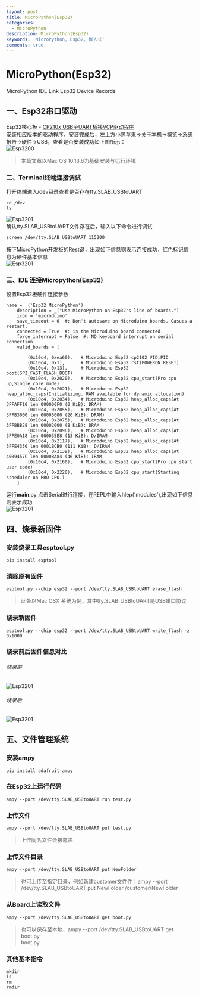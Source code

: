 ```yaml
---
layout: post
title: MicroPython(Esp32)
categories:
  - MicroPython
description: MicroPython(Esp32)
keywords: 'MicroPython, Esp32, 嵌入式'
comments: true
---
```




# MicroPython(Esp32)
MicroPython IDE Link Esp32 Device Records

## 一、Esp32串口驱动

Esp32核心板 - [CP210x USB至UART桥接VCP驱动程序](http://www.silabs.com/products/development-tools/software/usb-to-uart-bridge-vcp-drivers)  
安装相应版本的驱动程序，安装完成后，左上方小黑苹果-&gt;关于本机-&gt;概览-&gt;系统报告-&gt;硬件-&gt;USB，查看是否安装成功如下图所示：  
![Esp3200](/images/posts/MicroPython/Esp32_00.png)

> 本篇文章以Mac OS 10.13.6为基础安装与运行环境

### 二、Terminal终端连接调试

打开终端进入/dev目录查看是否存在tty.SLAB\_USBtoUART

```
cd /dev
ls
```

![Esp3201](/images/posts/MicroPython/Esp32_01.png)  
确认tty.SLAB\_USBtoUART文件存在后，输入以下命令进行调试

```
screen /dev/tty.SLAB_USBtoUART 115200
```

按下MicroPython开发板的Rest键，出现如下信息则表示连接成功，红色标记信息为硬件基本信息  
![Esp3201](/images/posts/MicroPython/Esp32_02.png)

### 三、IDE 连接Micropython\(Esp32\)

设置Esp32板硬件连接参数

```
name = _('Esp32 MicroPython')
    description = _("Use MicroPython on Esp32's line of boards.")
    icon = 'microduino'
    save_timeout = 0  #: Don't autosave on Microduino boards. Casues a restart.
    connected = True  #: is the Microduino board connected.
    force_interrupt = False  #: NO keyboard interrupt on serial connection.
    valid_boards = [

        (0x10c4, 0xea60),   # Microduino Esp32 cp2102 VID,PID
        (0x10c4, 0x1),      # Microduino Esp32 rst(POWERON_RESET)
        (0x10c4, 0x13),     # Microduino Esp32 boot(SPI_FAST_FLASH_BOOT)
        (0x10c4, 0x2020),   # Microduino Esp32 cpu_start(Pro cpu up,Single core mode)
        (0x10c4, 0x2021),   # Microduino Esp32 heap_alloc_caps(Initializing. RAM available for dynamic allocation)
        (0x10c4, 0x2034),   # Microduino Esp32 heap_alloc_caps(At 3FFAFF10 len 000000F0 (0 KiB): DRAM)
        (0x10c4, 0x2055),   # Microduino Esp32 heap_alloc_caps(At 3FFB3000 len 00005000 (20 KiB): DRAM)
        (0x10c4, 0x2075),   # Microduino Esp32 heap_alloc_caps(At 3FFBBB28 len 00002000 (8 KiB): DRAM
        (0x10c4, 0x2096),   # Microduino Esp32 heap_alloc_caps(At 3FFE0A18 len 000035E8 (13 KiB): D/IRAM
        (0x10c4, 0x2117),   # Microduino Esp32 heap_alloc_caps(At 3FFE4350 len 0001BCB0 (111 KiB): D/IRAM
        (0x10c4, 0x2139),   # Microduino Esp32 heap_alloc_caps(At 4009457C len 0000BA84 (46 KiB): IRAM
        (0x10c4, 0x2160),   # Microduino Esp32 cpu_start(Pro cpu start user code)
        (0x10c4, 0x2220),   # Microduino Esp32 cpu_start(Starting scheduler on PRO CPU.)
    ]
```

运行**main**.py 点击Serial进行连接，在REPL中输入hlep\('modules'\),出现如下信息则表示成功  
![Esp3201](/images/posts/MicroPython/Esp32_03.png)

## 四、烧录新固件

### 安装烧录工具esptool.py

```
pip install esptool
```

### 清除原有固件

```
esptool.py --chip esp32 --port /dev/tty.SLAB_USBtoUART erase_flash
```

> 此处以Mac OSX 系统为例，其中tty.SLAB\_USBtoUART是USB串口协议

### 烧录新固件

```
esptool.py --chip esp32 --port /dev/tty.SLAB_USBtoUART write_flash -z 0x1000
```

### 烧录前后固件信息对比

###### 烧录前

![Esp3201](/images/posts/MicroPython/Esp32_04.png)

###### 烧录后

![Esp3201](/images/posts/MicroPython/Esp32_05.png)

## 五、文件管理系统

### 安装ampy

```
pip install adafruit-ampy
```

### 在Esp32上运行代码

```
ampy --port /dev/tty.SLAB_USBtoUART run test.py
```

### 上传文件

```
ampy --port /dev/tty.SLAB_USBtoUART put test.py
```

> 上传同名文件会被覆盖

### 上传文件目录

```
ampy --port /dev/tty.SLAB_USBtoUART put NewFolder
```

> 也可上传至指定目录，例如新建customer文件件：ampy --port /dev/tty.SLAB\_USBtoUART put NewFolder /customer/NewFolder

### 从Board上读取文件

```
ampy --port /dev/tty.SLAB_USBtoUART get boot.py
```

> 也可以保存至本地，ampy --port /dev/tty.SLAB\_USBtoUART get boot.py  
> boot.py

### 其他基本指令

```
mkdir
ls
rm
rmdir
```



